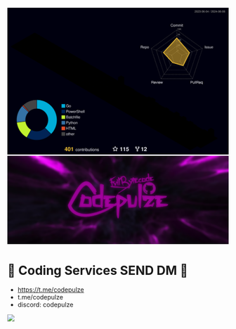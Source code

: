 ![](./profile-3d-contrib/profile-night-rainbow.svg)
![](CODEPULZEBanner.png)

# 🎫 Coding Services SEND DM 🎫
- https://t.me/codepulze
- t.me/codepulze
- discord: codepulze

<img src="https://komarev.com/ghpvc/?username=Evilbytecode">


